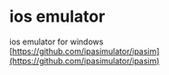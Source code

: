 # ios emulator

 ios emulator for windows  
[https://github.com/ipasimulator/ipasim](https://github.com/ipasimulator/ipasim)

